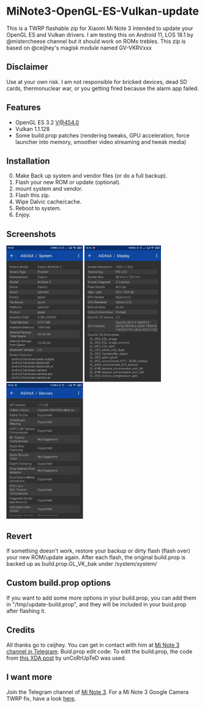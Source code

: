 # MiNote3-OpenGL-ES-Vulkan-update
This is a TWRP flashable zip for Xiaomi Mi Note 3 intended to update your OpenGL ES and Vulkan drivers.
I am testing this on Android 11, LOS 18.1 by @mistercheese channel but it should work on ROMs trebles.
This zip is based on @ceijhey's magisk module named GV-VKRVxxx

## Disclaimer
Use at your own risk. I am not responsible for bricked devices, dead SD cards, thermonuclear war, or you getting fired because the alarm app failed.

## Features
- OpenGL ES 3.2 V@454.0
- Vulkan 1.1.128
- Some build.prop patches (rendering tweaks, GPU acceleration, force launcher into memory, smoother video streaming and tweak media)

## Installation
0. Make Back up system and vendor files (or do a full backup).
1. Flash your new ROM or update (optional).
2. mount system and vendor.
3. Flash this zip.
4. Wipe Dalvic cache/cache.
5. Reboot to system.
6. Enjoy.

## Screenshots
<img src="https://github.com/GreatApo/MiNote3-OpenGL-ES-Vulkan-update/blob/master/Screenshots/phone_info.jpg" width="200" title="Mi Note 3 device info"> <img src="https://github.com/GreatApo/MiNote3-OpenGL-ES-Vulkan-update/blob/master/Screenshots/opengl_es_version.jpg" width="200" title="OpenGL ES"> <img src="https://github.com/GreatApo/MiNote3-OpenGL-ES-Vulkan-update/blob/master/Screenshots/vulkan_api.jpg" width="200" title="Vulkan">

## Revert
If something doesn't work, restore your backup or dirty flash (flash over) your new ROM/update again.
After each flash, the original build.prop is backed up as build.prop.GL_VK_bak under /system/system/

## Custom build.prop options
If you want to add some more options in your build.prop, you can add them in "/tmp/update-build.prop", and they will be included in your buid.prop after flashing it.

## Credits
All thanks go to ceijhey. You can get in contact with him at [Mi Note 3 channel in Telegram](https://t.me/s/minote3channel).
Buid.prop edit code: To edit the build.prop, the code from [this XDA post](https://forum.xda-developers.com/showpost.php?p=19093919&postcount=20) by unCoRrUpTeD was used.

## I want more
Join the Telegram channel of [Mi Note 3](https://t.me/s/minote3channel).
For a Mi Note 3 Google Camera TWRP fix, have a look [here](https://github.com/GreatApo/MiNote3-Camera2API-fix).
